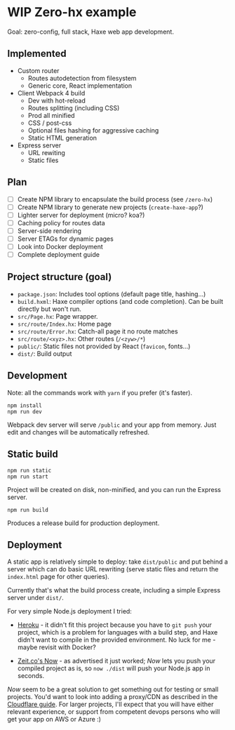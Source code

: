 # WIP Zero-hx example

Goal: zero-config, full stack, Haxe web app development.

## Implemented

* Custom router
  * Routes autodetection from filesystem
  * Generic core, React implementation
* Client Webpack 4 build
  * Dev with hot-reload
  * Routes splitting (including CSS)
  * Prod all minified
  * CSS / post-css
  * Optional files hashing for aggressive caching
  * Static HTML generation
* Express server
  * URL rewiting
  * Static files

## Plan

* [ ] Create NPM library to encapsulate the build process (see `/zero-hx`)
* [ ] Create NPM library to generate new projects (`create-haxe-app`?)
* [ ] Lighter server for deployment (micro? koa?)
* [ ] Caching policy for routes data
* [ ] Server-side rendering
* [ ] Server ETAGs for dynamic pages
* [ ] Look into Docker deployment
* [ ] Complete deployment guide

## Project structure (goal)

* `package.json`: Includes tool options (default page title, hashing...)
* `build.hxml`: Haxe compiler options (and code completion). Can be built directly but won't run.
* `src/Page.hx`: Page wrapper.
* `src/route/Index.hx`: Home page
* `src/route/Error.hx`: Catch-all page it no route matches
* `src/route/<xyz>.hx`: Other routes (`/<zyw>/*`)
* `public/`: Static files not provided by React (`favicon`, fonts...)
* `dist/`: Build output

## Development

Note: all the commands work with `yarn` if you prefer (it's faster).

    npm install
    npm run dev

Webpack dev server will serve `/public` and your app from memory. Just edit and changes will be
automatically refreshed.

## Static build

    npm run static
    npm run start

Project will be created on disk, non-minified, and you can run the Express server.

    npm run build

Produces a release build for production deployment.

## Deployment

A static app is relatively simple to deploy: take `dist/public` and put behind a server which
can do basic URL rewriting (serve static files and return the `index.html` page for other queries).

Currently that's what the build process create, including a simple Express server under `dist/`.

For very simple Node.js deployment I tried:

* [Heroku](https://heroku.com) - it didn't fit this project because you have to `git push` your
  project, which is a problem for languages with a build step, and Haxe didn't want to compile
  in the provided environment. No luck for me - maybe revisit with Docker?

* [Zeit.co's Now](https://zeit.co/now) - as advertised it just worked; _Now_ lets you push your
  compiled project as is, so `now ./dist` will push your Node.js app in seconds.

_Now_ seem to be a great solution to get something out for testing or small projects. You'd
want to look into adding a proxy/CDN as described in the
[Cloudflare guide](https://zeit.co/docs/guides/how-to-use-cloudflare).
For larger projects, I'll expect that you will have either relevant experience, or support from
competent devops persons who will get your app on AWS or Azure :)
